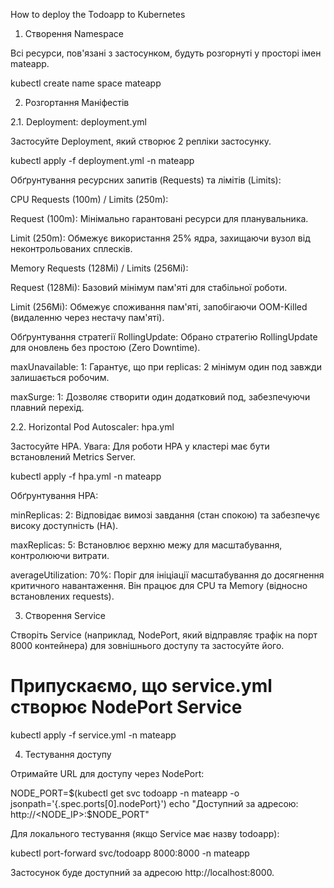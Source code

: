 How to deploy the Todoapp to Kubernetes

1. Створення Namespace

Всі ресурси, пов'язані з застосунком, будуть розгорнуті у просторі імен mateapp.

kubectl create name
space mateapp


2. Розгортання Маніфестів

2.1. Deployment: deployment.yml

Застосуйте Deployment, який створює 2 репліки застосунку.

kubectl apply -f deployment.yml -n mateapp


Обґрунтування ресурсних запитів (Requests) та лімітів (Limits):

CPU Requests (100m) / Limits (250m):

Request (100m): Мінімально гарантовані ресурси для планувальника.

Limit (250m): Обмежує використання 25% ядра, захищаючи вузол від неконтрольованих сплесків.

Memory Requests (128Mi) / Limits (256Mi):

Request (128Mi): Базовий мінімум пам'яті для стабільної роботи.

Limit (256Mi): Обмежує споживання пам'яті, запобігаючи OOM-Killed (видаленню через нестачу пам'яті).

Обґрунтування стратегії RollingUpdate:
Обрано стратегію RollingUpdate для оновлень без простою (Zero Downtime).

maxUnavailable: 1: Гарантує, що при replicas: 2 мінімум один под завжди залишається робочим.

maxSurge: 1: Дозволяє створити один додатковий под, забезпечуючи плавний перехід.

2.2. Horizontal Pod Autoscaler: hpa.yml

Застосуйте HPA. Увага: Для роботи HPA у кластері має бути встановлений Metrics Server.

kubectl apply -f hpa.yml -n mateapp


Обґрунтування HPA:

minReplicas: 2: Відповідає вимозі завдання (стан спокою) та забезпечує високу доступність (HA).

maxReplicas: 5: Встановлює верхню межу для масштабування, контролюючи витрати.

averageUtilization: 70%: Поріг для ініціації масштабування до досягнення критичного навантаження. Він працює для CPU та Memory (відносно встановлених requests).

3. Створення Service

Створіть Service (наприклад, NodePort, який відправляє трафік на порт 8000 контейнера) для зовнішнього доступу та застосуйте його.

# Припускаємо, що service.yml створює NodePort Service
kubectl apply -f service.yml -n mateapp


4. Тестування доступу

Отримайте URL для доступу через NodePort:

NODE_PORT=$(kubectl get svc todoapp -n mateapp -o jsonpath='{.spec.ports[0].nodePort}')
echo "Доступний за адресою: http://<NODE_IP>:$NODE_PORT"


Для локального тестування (якщо Service має назву todoapp):

kubectl port-forward svc/todoapp 8000:8000 -n mateapp


Застосунок буде доступний за адресою http://localhost:8000.